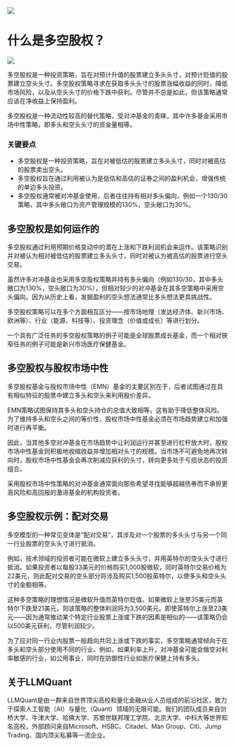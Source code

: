 ![](https://fastly.jsdelivr.net/gh/bucketio/img11@main/2024/10/21/1729466068183-23134fce-3131-4262-b18c-f378d71af4f6.gif)
# 什么是多空股权？
![](https://fastly.jsdelivr.net/gh/bucketio/img9@main/2024/10/20/1729465031968-b3c8959e-1d37-4b8a-91b1-b0b0dfe25143.png)

多空股权是一种投资策略，旨在对预计升值的股票建立多头头寸，对预计贬值的股票建立空头头寸。多空股权策略寻求在获取多头头寸的股票涨幅收益的同时，降低市场风险，以及从空头头寸的价格下跌中获利。尽管并不总是如此，但该策略通常应该在净收益上保持盈利。

多空股权是一种流动性较高的替代策略，受对冲基金的青睐，其中许多基金采用市场中性策略，即多头和空头头寸的资金量相等。

### 关键要点

- 多空股权是一种投资策略，旨在对被低估的股票建立多头头寸，同时对被高估的股票卖出空头。
- 多空股权旨在通过利用被认为是低估和高估的证券之间的盈利机会，增强传统的单边多头投资。
- 多空股权通常被对冲基金使用，后者往往持有相对多头偏向，例如一个130/30策略，其中多头敞口为资产管理规模的130%，空头敞口为30%。

## 多空股权是如何运作的

多空股权通过利用预期价格变动中的潜在上涨和下跌利润机会来运作。该策略识别并对被认为相对被低估的股票建立多头头寸，同时对被认为被高估的股票进行空头交易。

虽然许多对冲基金也采用多空股权策略并持有多头偏向（例如130/30，其中多头敞口为130%，空头敞口为30%），但相对较少的对冲基金在其多空策略中采用空头偏向。因为从历史上看，发掘盈利的空头想法通常比多头想法更具挑战性。

多空股权策略可以在多个方面相互区分——按市场地理（发达经济体、新兴市场、欧洲等）、行业（能源、科技等）、投资理念（价值或成长）等进行划分。

一个具有广泛任务的多空股权策略的例子可能是全球股票成长基金，而一个相对狭窄任务的例子可能是新兴市场医疗保健基金。

## 多空股权与股权市场中性

多空股权基金与股权市场中性（EMN）基金的主要区别在于，后者试图通过在具有相似特征的股票中建立多头和空头来利用股价差异。

EMN策略试图保持其多头和空头持仓的总值大致相等，这有助于降低整体风险。为了维持多头和空头之间的等价性，股权市场中性基金必须在市场趋势建立和加强时进行再平衡。

因此，当其他多空对冲基金在市场趋势中让利润运行并甚至进行杠杆放大时，股权市场中性基金则积极地收缩收益并增加相对头寸的规模。当市场不可避免地再次转向时，股权市场中性基金会再次削减应获利的头寸，转向更多处于亏损状态的投资组合。

采用股权市场中性策略的对冲基金通常面向那些希望寻找能够超越债券而不承担更高风险和高回报的激进基金的机构投资者。

## 多空股权示例：配对交易

多空模型的一种常见变体是“配对交易”，其涉及对一个股票的多头头寸与另一个同一行业股票的空头头寸进行抵消。

例如，技术领域的投资者可能在微软上建立多头头寸，并用英特尔的空头头寸进行抵消。如果投资者以每股33美元的价格购买1,000股微软，同时英特尔交易价格为22美元，则此配对交易的空头部分将涉及购买1,500股英特尔，以使多头和空头头寸的金额相等。

这种多空策略的理想情况是微软升值而英特尔贬值。如果微软上涨至35美元而英特尔下跌至21美元，则该策略的整体利润将为3,500美元。即使英特尔上涨至23美元——因为通常推动某个特定行业股票上涨或下跌的因素是相似的——该策略仍会以500美元获利，尽管利润较少。

为了应对同一行业内股票一般趋向共同上涨或下跌的事实，多空策略通常倾向于在多头和空头部分使用不同的行业。例如，如果利率上升，对冲基金可能会做空对利率敏感的行业，如公用事业，同时在防御性行业如医疗保健上持有多头。

## 关于LLMQuant
LLMQuant是由一群来自世界顶尖高校和量化金融从业人员组成的前沿社区，致力于探索人工智能（AI）与量化（Quant）领域的无限可能。我们的团队成员来自剑桥大学、牛津大学、哈佛大学、苏黎世联邦理工学院、北京大学、中科大等世界知名高校，外部顾问来自Microsoft、HSBC、Citadel、Man Group、Citi、Jump Trading、国内顶尖私募等一流企业。